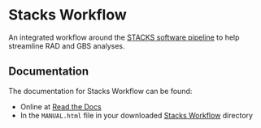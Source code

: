 # Stacks Workflow

An integrated workflow around the [STACKS software pipeline](http://creskolab.uoregon.edu/stacks/) to help streamline RAD and GBS analyses.

## Documentation

The documentation for Stacks Workflow can be found:

- Online at [Read the Docs](http://stacks-workflow.readthedocs.org/en/latest/)
- In the ``MANUAL.html`` file in your downloaded [Stacks Workflow](https://github.com/enormandeau/stacks_workflow) directory

